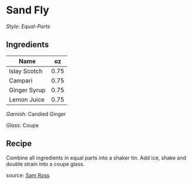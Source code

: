 # Sand Fly


_Style_: _Equal-Parts_

## Ingredients

| Name | oz |
| ----------- | ------- |
| Islay Scotch | 0.75 |
| Campari | 0.75 |
| Ginger Syrup | 0.75 |
| Lemon Juice | 0.75 |

_Garnish:_ Candied Ginger

_Glass:_ Coupe

## Recipe

Combine all ingredients in equal parts into a shaker tin. Add ice, shake and double strain into a coupe glass.

source: [Sam Ross](https://www.reddit.com/r/cocktails/comments/isaos2/sand_fly_a_smoky_scotch_mosquito_riff/)

[^1]: Citrus forward
[^2]: Smokey
[^3]: Classic
